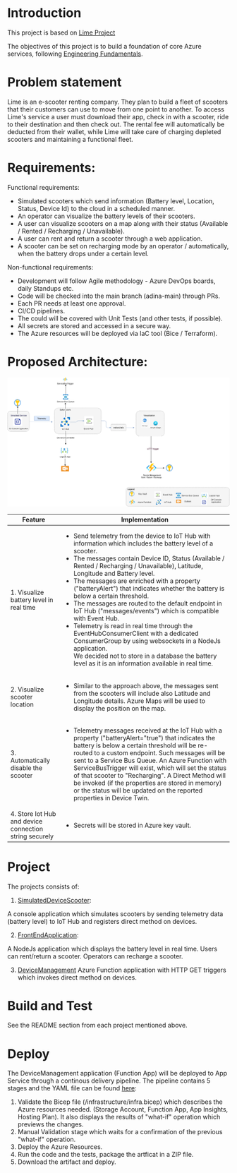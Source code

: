 # Introduction 
This project is based on [Lime Project](https://dev.azure.com/cseonboarding/TechOnboarding/_git/TechOnboarding?path=%2Fcookbook%2Fcases%2Flime.md&_a=preview)

The objectives of this project is to build a foundation of core Azure services, following [Engineering Fundamentals](https://microsoft.github.io/code-with-engineering-playbook/).

# Problem statement
Lime is an e-scooter renting company. They plan to build a fleet of scooters that their customers can use to move from one point to another. To access Lime's service a user must download their app, check in with a scooter, ride to their destination and then check out. The rental fee will automatically be deducted from their wallet, while Lime will take care of charging depleted scooters and maintaining a functional fleet. 

# Requirements:
Functional requirements:
- Simulated scooters which send information (Battery level, Location, Status, Device Id) to the cloud in a scheduled manner.
- An operator can visualize the battery levels of their scooters.
- A user can visualize scooters on a map along with their status (Available / Rented / Recharging / Unavailable).
- A user can rent and return a scooter through a web application.
- A scooter can be set on recharging mode by an operator / automatically, when the battery drops under a certain level.

Non-functional requirements:
- Development will follow Agile methodology - Azure DevOps boards, daily Standups etc.
- Code will be checked into the main branch (adina-main) through PRs.
- Each PR needs at least one approval.
- CI/CD pipelines.
- The could will be covered with Unit Tests (and other tests, if possible).
- All secrets are stored and accessed in a secure way.
- The Azure resources will be deployed via IaC tool (Bice / Terraform).

# Proposed Architecture:
![proposed architecture](./documentation/architecture.png)

| Feature  | Implementation  |
|---|---|
|1.	Visualize battery level in real time|  <ul><li>Send telemetry from the device to IoT Hub with information which includes the battery level of a scooter.</li><li>The messages contain Device ID, Status (Available / Rented / Recharging / Unavailable), Latitude, Longitude and Battery level.</li><li>The messages are enriched with a property ("batteryAlert") that indicates whether the battery is below a certain threshold.</li><li> The messages are routed to the default endpoint in IoT Hub ("messages/events") which is compatible with Event Hub.</li><li> Telemetry is read in real time through the EventHubConsumerClient with a dedicated ConsumerGroup by using websockets in a NodeJs application.</li>We decided not to store in a database the battery level as it is an information available in real time.</ul>|
| 2. Visualize scooter location | <ul><li>Similar to the approach above, the messages sent from the scooters will include also Latitude and Longitude details. Azure Maps will be used to display the position on the map. </li></ul>|
| 3. Automatically disable the scooter| <ul><li>Telemetry messages received at the IoT Hub with a property ("batteryAlert="true") that indicates the battery is below a certain threshold will be re-routed to a custom endpoint. Such messages will be sent to a Service Bus Queue. An Azure Function with ServiceBusTrigger will exist, which will set the status of that scooter to "Recharging". A Direct Method will be invoked (if the properties are stored in memory) or the status will be updated on the reported properties in Device Twin.|
|4. Store Iot Hub and device connection string securely | <ul><li>Secrets will be stored in Azure key vault.</li></ul>

# Project
The projects consists of:
1.	[SimulatedDeviceScooter](https://dev.azure.com/OnboardingMay2022/_git/OnboardingMay2022?path=/SimulatedDeviceScooters&version=GBadina-main):

A console application which simulates scooters by sending telemetry data (battery level) to IoT Hub and registers direct method on devices.

2.	[FrontEndApplication](https://dev.azure.com/OnboardingMay2022/_git/OnboardingMay2022?path=/FrontEndApplication&version=GBadina-main): 

A NodeJs application which displays the battery level in real time. Users can rent/return a scooter. Operators can recharge a scooter.

3.	[DeviceManagement](https://dev.azure.com/OnboardingMay2022/_git/OnboardingMay2022?path=/DeviceManagement&version=GBadina-main)
Azure Function application with HTTP GET triggers which invokes direct method on devices.

# Build and Test
See the README section from each project mentioned above.

<!-- ([adina-azure-function-CI-CD-pipeline](https://dev.azure.com/OnboardingMay2022/OnboardingMay2022/_build?definitionId=4)). -->
# Deploy
The DeviceManagement application (Function App) will be deployed to App Service through a continous delivery pipeline. The pipeline contains 5 stages and the YAML file can be found [here](https://dev.azure.com/OnboardingMay2022/_git/OnboardingMay2022?path=/pipelines/deploy/azure-function-build-deploy-pipeline.yml):
1. Validate the Bicep file (/infrastructure/infra.bicep) which describes the Azure resources needed. (Storage Account, Function App, App Insights, Hosting Plan). It also displays the results of "what-if" operation which previews the changes.
2. Manual Validation stage which waits for a confirmation of the previous "what-if" operation.
3. Deploy the Azure Resources.
4. Run the code and the tests, package the artficat in a ZIP file.
5. Download the artifact and deploy.
